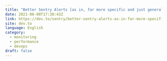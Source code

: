 ```yaml
---
title: "Better Sentry Alerts [as in, far more specific and just generally way better]"
date: 2021-06-08T17:38:43Z
link: https://dev.to/sentry/better-sentry-alerts-as-in-far-more-specific-and-just-generally-way-better-4n8n?utm_medium=RSS&utm_source=news.12bit.vn
site: dev.to
language: English
category:
  - monitoring
  - performance
  - devops
draft: false
---
```

